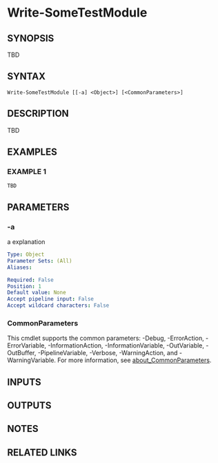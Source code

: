 ﻿---
external help file: SomeTestModule-help.xml
Module Name: SomeTestModule
online version:
schema: 2.0.0
---

# Write-SomeTestModule

## SYNOPSIS
TBD

## SYNTAX

```
Write-SomeTestModule [[-a] <Object>] [<CommonParameters>]
```

## DESCRIPTION
TBD

## EXAMPLES

### EXAMPLE 1
```
TBD
```

## PARAMETERS

### -a
a explanation

```yaml
Type: Object
Parameter Sets: (All)
Aliases:

Required: False
Position: 1
Default value: None
Accept pipeline input: False
Accept wildcard characters: False
```

### CommonParameters
This cmdlet supports the common parameters: -Debug, -ErrorAction, -ErrorVariable, -InformationAction, -InformationVariable, -OutVariable, -OutBuffer, -PipelineVariable, -Verbose, -WarningAction, and -WarningVariable. For more information, see [about_CommonParameters](http://go.microsoft.com/fwlink/?LinkID=113216).

## INPUTS

## OUTPUTS

## NOTES

## RELATED LINKS
